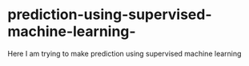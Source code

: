 # prediction-using-supervised-machine-learning-
Here I am trying to make prediction using supervised machine learning 
